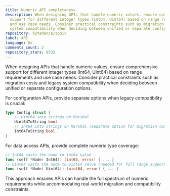 ```yaml
---
title: Numeric API completeness
description: When designing APIs that handle numeric values, ensure comprehensive
  support for different integer types (Int64, Uint64) based on range requirements
  and use case needs. Consider practical constraints such as migration costs and legacy
  system compatibility when deciding between unified or separate configuration options.
repository: bytedance/sonic
label: API
language: Go
comments_count: 2
repository_stars: 8532
---
```


When designing APIs that handle numeric values, ensure comprehensive support for different integer types (Int64, Uint64) based on range requirements and use case needs. Consider practical constraints such as migration costs and legacy system compatibility when deciding between unified or separate configuration options.

For configuration APIs, provide separate options when legacy compatibility is crucial:
```go
type Config struct {
    // Uint64 into strings on Marshal
    Uint64ToString bool
    // Int64 into strings on Marshal (separate option for migration compatibility)
    Int64ToString bool
}
```

For data access APIs, provide complete numeric type coverage:
```go
// Int64 casts the node to int64 value
func (self *Node) Int64() (int64, error) { ... }
// Uint64 casts the node to uint64 value (needed for full range support)
func (self *Node) Uint64() (uint64, error) { ... }
```

This approach ensures APIs can handle the full spectrum of numeric requirements while accommodating real-world migration and compatibility constraints.